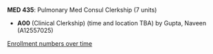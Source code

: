 **MED 435**: Pulmonary Med Consul Clerkship (7 units)

- **A00** (Clinical Clerkship) (time and location TBA) by Gupta, Naveen (A12557025)

[Enrollment numbers over time](./MED435.tsv)
